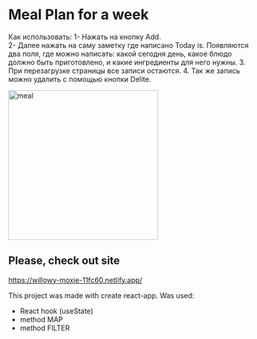 # Meal Plan for a week

Как использовать: 1- Нажать на кнопку Add.    
                  2- Далее нажать на саму заметку где написано Today is. Появляются два поля, где можно написать: какой сегодня день,
                  какое блюдо должно быть приготовлено, и какие ингредиенты для него нужны.
                  3. При перезагрузке страницы все записи остаются.
                  4. Так же запись можно удалить с помощью кнопки Delite.
                  

<img src="https://img.freepik.com/free-photo/top-view-assortment-food-with-planner_23-2148484699.jpg?t=st=1712739578~exp=1712743178~hmac=3d6f3835a3de33b4cd780d94084417372537cf8f1bba5550e4a6acbfbe02275f&w=1380" width="300px" alt="meal">

## Please, check out site

https://willowy-moxie-11fc60.netlify.app/

This project was made with create react-app.
Was used:
- React hook (useState)
- method MAP
- method FILTER


